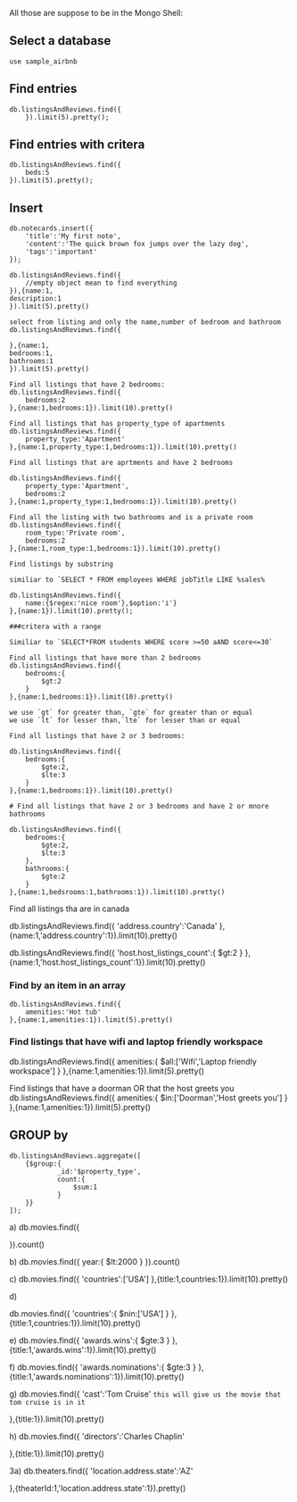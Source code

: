 All those are suppose to be in the Mongo Shell:

## Select a database
    use sample_airbnb

## Find entries
    db.listingsAndReviews.find({    
        }).limit(5).pretty();

## Find entries with critera
    db.listingsAndReviews.find({
        beds:5    
    }).limit(5).pretty();


## Insert
    db.notecards.insert({
        'title':'My first note',
        'content':'The quick brown fox jumps over the lazy dog',
        'tags':'important'
    });

    db.listingsAndReviews.find({
        //empty object mean to find everything
    }),{name:1,
    description:1
    }).limit(5).pretty()

    select from listing and only the name,number of bedroom and bathroom
    db.listingsAndReviews.find({

    },{name:1,
    bedrooms:1,
    bathrooms:1
    }).limit(5).pretty()

    Find all listings that have 2 bedrooms:
    db.listingsAndReviews.find({
        bedrooms:2
    },{name:1,bedrooms:1}).limit(10).pretty()

    Find all listings that has property_type of apartments
    db.listingsAndReviews.find({
        property_type:'Apartment'
    },{name:1,property_type:1,bedrooms:1}).limit(10).pretty()

    Find all listings that are aprtments and have 2 bedrooms

    db.listingsAndReviews.find({
        property_type:'Apartment',
        bedrooms:2
    },{name:1,property_type:1,bedrooms:1}).limit(10).pretty()

    Find all the listing with two bathrooms and is a private room
    db.listingsAndReviews.find({
        room_type:'Private room',
        bedrooms:2
    },{name:1,room_type:1,bedrooms:1}).limit(10).pretty()

    Find listings by substring

    similiar to `SELECT * FROM employees WHERE jobTitle LIKE %sales%

    db.listingsAndReviews.find({
        name:{$regex:'nice room'},$option:'i'}
    },{name:1}).limit(10).pretty();

    ###critera with a range

    Similiar to `SELECT*FROM students WHERE score >=50 aAND score<=30`

    Find all listings that have more than 2 bedrooms
    db.listingsAndReviews.find({
        bedrooms:{
            $gt:2
        }
    },{name:1,bedrooms:1}).limit(10).pretty()

    we use `gt` for greater than, `gte` for greater than or equal
    we use `lt` for lesser than,`lte` for lesser than or equal
    
    Find all listings that have 2 or 3 bedrooms:

    db.listingsAndReviews.find({
        bedrooms:{
            $gte:2,
            $lte:3
        }
    },{name:1,bedrooms:1}).limit(10).pretty()

    # Find all listings that have 2 or 3 bedrooms and have 2 or mnore bathrooms

    db.listingsAndReviews.find({
        bedrooms:{
            $gte:2,
            $lte:3
        },
        bathrooms:{
            $gte:2
        }
    },{name:1,bedsrooms:1,bathrooms:1}).limit(10).pretty()

Find all listings tha are in canada

db.listingsAndReviews.find({
    'address.country':'Canada'
},{name:1,'address.country':1}).limit(10).pretty()

db.listingsAndReviews.find({
    'host.host_listings_count':{
        $gt:2
    }
},{name:1,'host.host_listings_count':1}).limit(10).pretty()

### Find by an item in an array
    db.listingsAndReviews.find({
        amenities:'Hot tub'
    },{name:1,amenities:1}).limit(5).pretty()

### Find listings that have wifi and laptop friendly workspace

db.listingsAndReviews.find({
    amenities:{
        $all:['Wifi','Laptop friendly workspace']
    }
},{name:1,amenities:1}).limit(5).pretty()


Find listings that have a doorman OR that the host greets you
db.listingsAndReviews.find({
    amenities:{
        $in:['Doorman','Host greets you']
    }
},{name:1,amenities:1}).limit(5).pretty()

## GROUP by

    db.listingsAndReviews.aggregate([
        {$group:{
                _id:'$property_type',
                count:{
                    $sum:1
                }
        }}
    ]);

a)
db.movies.find({

}).count()

b)
db.movies.find({
    year:{
    $lt:2000
    }
}).count()

c)
db.movies.find({
    'countries':['USA']
},{title:1,countries:1}).limit(10).pretty()

d)

db.movies.find({
    'countries':{
        $nin:['USA']
    }
},{title:1,countries:1}).limit(10).pretty()

e)
db.movies.find({
    'awards.wins':{
        $gte:3
    }
},{title:1,'awards.wins':1}).limit(10).pretty()

f)
db.movies.find({
    'awards.nominations':{
        $gte:3
    }
},{title:1,'awards.nominations':1}).limit(10).pretty()



g)
db.movies.find({
    'cast':'Tom Cruise'  `this will give us the movie that tom cruise is in it`
    
},{title:1}).limit(10).pretty()

h)
db.movies.find({
    'directors':'Charles Chaplin'
    
},{title:1}).limit(10).pretty()

3a)
db.theaters.find({
    'location.address.state':'AZ'
    
},{theaterId:1,'location.address.state':1}).pretty()

